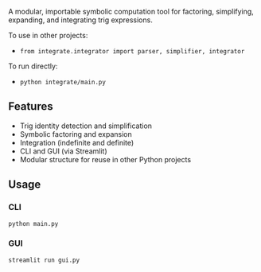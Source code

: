 A modular, importable symbolic computation tool for factoring, simplifying, expanding, and integrating trig expressions.

To use in other projects:

- `from integrate.integrator import parser, simplifier, integrator`

To run directly:

- `python integrate/main.py`

## Features

- Trig identity detection and simplification
- Symbolic factoring and expansion
- Integration (indefinite and definite)
- CLI and GUI (via Streamlit)
- Modular structure for reuse in other Python projects

## Usage

### CLI

```
python main.py
```

### GUI

```
streamlit run gui.py
```

